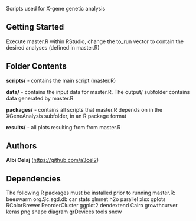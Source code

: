 
Scripts used for X-gene genetic analysis

## Getting Started
Execute master.R within RStudio, change the to_run vector to contain the desired analyses (defined in master.R)

## Folder Contents
**scripts/** - contains the main script (master.R)

**data/** - contains the input data for master.R.  The output/ subfolder contains data generated by master.R


**packages/** - contains all scripts that master.R depends on in the XGeneAnalysis subfolder, in an R package format

**results/** - all plots resulting from from master.R


## Authors

**Albi Celaj** (https://github.com/a3cel2)  

## Dependencies
The following R packages must be installed prior to running master.R:
	beeswarm
    org.Sc.sgd.db
    car
    stats
    glmnet
    h2o
    parallel
    xlsx
    gplots
    RColorBrewer
    ReorderCluster
    ggplot2
    dendextend
    Cairo
    growthcurver
    keras
    png
    shape
    diagram
    grDevices
    tools
    snow

